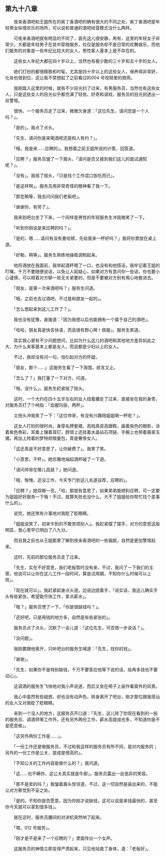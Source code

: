 ## 第九十八章

　　夜来香酒吧和王姐所在的紫丁香酒吧的确有很大的不同之处，紫丁香酒吧是年轻男女纵情欢乐的场所，可以说和普通的酒吧经营模式没什么两样。

　　可夜来香酒吧就有明显的不同了，首先这儿很安静，再有，这里的年轻女子非常少，大都是年轻男子在其中穿梭服务，仅仅是服务却不是日常的欢舞娱乐，而他们服务的对象是一些年纪比较大的女人，男性客人基本上是不存在的。

　　这些女人年纪大都在四十岁以上，当然也有极少数的三十岁和五十岁的女人。

　　她们打扮的都很精致和时髦，尤其是四十岁以上的这些女人，保养得非常好，化妆也很到位，这让我不禁想起了之前看过的004 号视频里的商燕。

　　我刚踏入这里的时候，就有不少目光扫了过来，有男服务员，当然也有这些女人，只是这些女人的目光似乎都充满了轻佻、好奇和调戏，服务员的目光则透出一丝警惕。

　　很快，一个服务员走了过来，微微欠身道：「这位先生，请问您是一个人吗？」。

　　「是的」。我点了点头。

　　「先生，请问你是来喝酒呢还是和人有约？」。

　　「哦，我是来……应聘的」。我想着之前王姐所说的计策，回答道。

　　「应聘？」服务员皱了一下眉头，「请问是否又接到我们这儿的面试通知呢？」。

　　「没有」。我摇了摇头，「只是找个工作混口饭吃而已」。

　　「是这样啊」。服务员用非常奇怪的眼神看了我一下。

　　「那您稍等，我去问问我们老板吧」。

　　「谢谢你，有劳了」。

　　我来到吧台坐了下来，一个同样是男性的年轻服务生冲我微笑了一下。

　　「听到你刚说是来应聘的吗？」。

　　「是的，嗯……请问有没有曼哈顿，先给我来一杯好吗？」我将钞票放在桌上道。

　　「好勒，稍等」。服务生熟练地操瓶调制起来。

　　他将酒放在我面前，我举起酒杯喝了一口，也没有和他搭话，我牢记着王姐的叮嘱，千万不要随便说话，以免让人起疑心，如果对方有意问你一些话，你也要小心谨慎，可以顺着对方聊一些无关紧要的，但是不要被对方别有用心地套进去。

　　「朋友，是第一次来酒吧吗？」服务生问道。

　　「哦，之前也去过酒吧，不过是和朋友一起的」。

　　「怎么想起来到这儿工作了？」。

　　我也没有犹豫，直接道：「因为我想以后也能拥有一个属于自己的酒吧」。

　　「哈哈，朋友真是快言快语，而且很有野心啊！佩服」。服务生笑道。

　　其实我心里有不少问题想问，比如为什么这儿的酒吧和其他地方差异如此之大，为什么来客基本上都是女人，而且都是少妇以上的女人。

　　不过，我却没有问一句，怕引起对方的怀疑。

　　「朋友，那个……」这服务生看了一下周围，欲言又止。

　　「怎么了？」我打量了一下对方，问道。

　　「哦，没什么」。服务生赶紧摇了摇头。

　　这时，一个大约在四十五岁左右的女人扭着腰走了过来，直接坐在我的身旁，对服务员打了个响指：「血腥玛丽，两杯」。

　　又扭头冲我笑了一下：「这位帅哥，有没有兴趣陪姐姐喝一杯呢？」。

　　这女人打扮的很时尚，身穿名牌套裙，高档真皮高跟鞋，画着紫色的眼影，涂着紫色唇彩，耳垂上镶着耳钉，脖颈上还挂着水晶钻石项链，手腕上也带着翡翠玉镯，再加上挎着的梦特娇限量包，真是奢侈女人。

　　「这还真是不好意思了，让你破费了」。我笑了笑。

　　「小意思，干杯」。她优雅地端起酒杯碰了一下道。

　　「请问帅哥在哪儿高就？」她问道。

　　「哦，惭愧，还没工作，今天专门到这儿毛遂自荐，应聘的」。

　　「应聘？」她双眼一亮，「哈，那就有意思了，如果弟弟能顺利应聘，可一定要为姐姐好好服务一下哦！不过，就算失败也没什么，大不了姐姐给你帮忙找个差事什么的」。

　　说完，她还煞有介事地对我眨了眨眼睛。

　　「姐姐说笑了，初来乍到的不敢劳烦别人」。我赶紧摆了摆手，对方的意思这般明显，我心里早已明白了八九分。

　　而且我之前也从王姐那里了解到夜来香酒吧的一些猫腻，自然是更加警惕起来。

　　这时，先前的那位服务员走了过来。

　　「先生，实在不好意思，我们老板暂时没有来，不过，我问了一下我们的主管，他说可以让你在这儿工作一段时间，算是试用期，不知你什么时候可以上班」。

　　「现在就可以」。我赶紧起身点头道，边说边搓着手，「说实话，我这儿确实手头有些紧张，希望能尽快工作，拿点薪水」。

　　「哦？」服务员愣了一下，「你是很缺钱吗？」。

　　「还好吧，只是用钱的地方多，自然是有些紧张的」。

　　服务员点了点头，沉默了一会儿道：「这位先生，可否借一步说话？」。

　　「没问题」。

　　我刚要跟他离开，只听吧台的服务生喊道：「先生，找你的钱」。

　　「谢谢」。

　　「先生，如果你不是特别缺钱，千万不要答应他等下说的话，给再多钱也不要动心」。

　　这调酒的服务生飞快地对我小声说道，而后又坐在椅子上装作看窗外的风景。

　　我心中虽然有些疑惑，却也没有动声色，转身离开了吧台，刚才那位跟我搭讪的女人又对我眨了眨眼睛。

　　来到一个没人的地方，这服务员开口道：「先生，这儿除了你现在看到的一般的服务员、调酒师等工作外，还有另外两份工作，薪水高提成也多，不知道你是不是愿意做」。

　　「这另外两份工作是……」。

　　「一份工作还是做服务员，不过和我这样的服务员有所不同，是对内服务的；另外的一份工作是公关，提成是很高的」。

　　「不知公关的工作内容是做什么的？」我问道。

　　「这……也不瞒你，这公关其实就是牛郎」。服务员露出一丝诡异的笑容。

　　「那不是卖的吗？」我皱着眉头惊讶道，不过，这一切自然是装出来的，不能让对方察觉到不妥之处。

　　「是的。不知你是否愿意，因为你刚才说缺钱，这可以说是来钱最快的，甚至你今天就可以拿到很多钱」。

　　就在这时，服务员腰间的对讲机突然响了起来。

　　「喂，012 号服务」。

　　「刚才是不是来了一个应聘的？」里面传出一个女声。

　　这服务员的神情立即变得严肃起来，只见他站直了身体，道：「老板好」。
